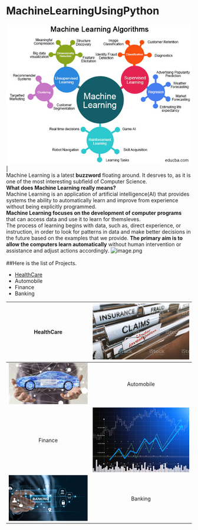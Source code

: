 
# MachineLearningUsingPython
[![Machine Learning](https://raw.githubusercontent.com/S-V-Singh/MachineLearningUsingPython/main/Images/Categories-of-Machine-Learning.jpg "Machine Learning")](https://raw.githubusercontent.com/S-V-Singh/MachineLearningUsingPython/main/Images/Categories-of-Machine-Learning.jpg "Machine Learning")|<br>
Machine Learning is a latest __buzzword__ floating around. It desrves to, as it is one of the most interesting subfield of Computer Science.<br>
__What does Machine Learning really means?__<br>
Machine Learning is an application of artificial intelligence(AI) that provides systems the ability  to automatically learn and improve from experience without being explicitly programmed.<br>
__Machine Learning focuses on the development of computer programs__ that can access data and use it to learn for themsleves.<br>
The process of learning begins with data, such as, direct experience, or instruction, in order to look for patterns in data and make better decisions in the future based on the examples that we provide. __The primary aim is to allow the computers learn automatically__ without human intervention or assistance and adjust actions accordingly.
![image.png](image/mlflow.png)<br><br>
##Here is the list of Projects.

 - [HealthCare](http://github.com/S-V-Singh/MachineLearningUsingPython/tree/main/HealthCarep:// "HealthCare")
 - Automobile
 - Finance
 - Banking
 
|HealthCare  |[![HealthCare](https://raw.githubusercontent.com/S-V-Singh/MachineLearningUsingPython/main/Images/Health_insurance_fraud.jpeg "HealthCare")](https://raw.githubusercontent.com/S-V-Singh/MachineLearningUsingPython/main/Images/Health_insurance_fraud.jpeg "HealthCare")  |
| :------------: | :------------: |
|[![Automobile](https://raw.githubusercontent.com/S-V-Singh/MachineLearningUsingPython/main/Images/Automobile.jpeg "Automobile")](https://raw.githubusercontent.com/S-V-Singh/MachineLearningUsingPython/main/Images/Automobile.jpeg "Automobile")   | Automobile  |
|Finance  |[![Finance](https://raw.githubusercontent.com/S-V-Singh/MachineLearningUsingPython/main/Images/Stock.jpeg "Finance")](https://raw.githubusercontent.com/S-V-Singh/MachineLearningUsingPython/main/Images/Stock.jpeg "Finance")    |
|[![Banking](https://raw.githubusercontent.com/S-V-Singh/MachineLearningUsingPython/main/Images/Banking.png "Banking")](https://raw.githubusercontent.com/S-V-Singh/MachineLearningUsingPython/main/Images/Banking.png "Banking")   |Banking   |
